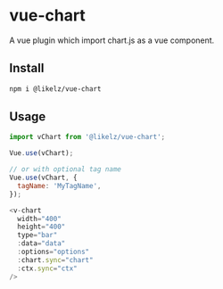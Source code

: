 # vue-chart

A vue plugin which import chart.js as a vue component.

## Install

```bash
npm i @likelz/vue-chart
```

## Usage

```js
import vChart from '@likelz/vue-chart';

Vue.use(vChart);

// or with optional tag name
Vue.use(vChart, {
  tagName: 'MyTagName',
});
```

```js
<v-chart
  width="400"
  height="400"
  type="bar"
  :data="data"
  :options="options"
  :chart.sync="chart"
  :ctx.sync="ctx"
/>
```
